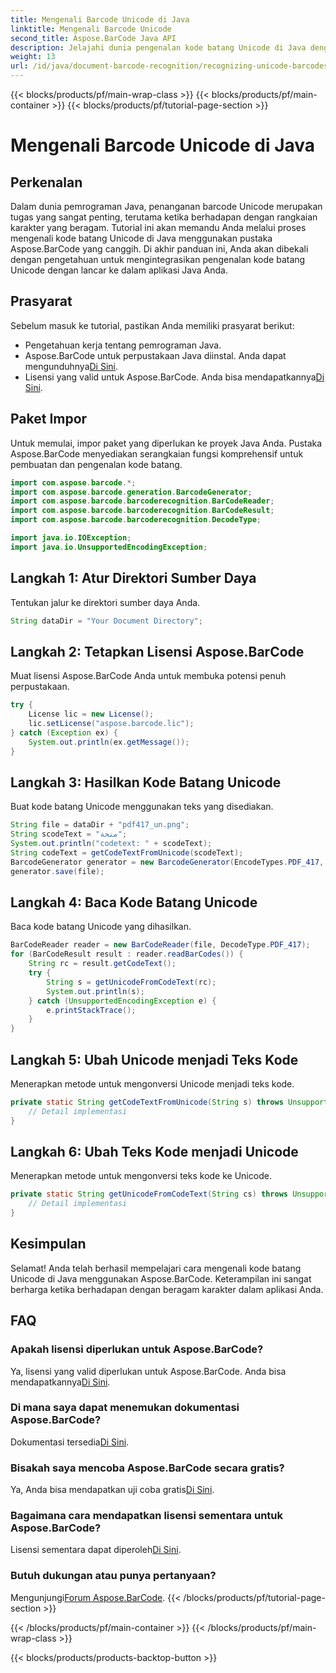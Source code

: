 ```yaml
---
title: Mengenali Barcode Unicode di Java
linktitle: Mengenali Barcode Unicode
second_title: Aspose.BarCode Java API
description: Jelajahi dunia pengenalan kode batang Unicode di Java dengan Aspose.BarCode. Ikuti panduan langkah demi langkah kami untuk mengintegrasikan beragam rangkaian karakter ke dalam aplikasi Anda dengan lancar.
weight: 13
url: /id/java/document-barcode-recognition/recognizing-unicode-barcodes/
---
```


{{< blocks/products/pf/main-wrap-class >}}
{{< blocks/products/pf/main-container >}}
{{< blocks/products/pf/tutorial-page-section >}}

# Mengenali Barcode Unicode di Java


## Perkenalan

Dalam dunia pemrograman Java, penanganan barcode Unicode merupakan tugas yang sangat penting, terutama ketika berhadapan dengan rangkaian karakter yang beragam. Tutorial ini akan memandu Anda melalui proses mengenali kode batang Unicode di Java menggunakan pustaka Aspose.BarCode yang canggih. Di akhir panduan ini, Anda akan dibekali dengan pengetahuan untuk mengintegrasikan pengenalan kode batang Unicode dengan lancar ke dalam aplikasi Java Anda.

## Prasyarat

Sebelum masuk ke tutorial, pastikan Anda memiliki prasyarat berikut:

- Pengetahuan kerja tentang pemrograman Java.
-  Aspose.BarCode untuk perpustakaan Java diinstal. Anda dapat mengunduhnya[Di Sini](https://releases.aspose.com/barcode/java/).
-  Lisensi yang valid untuk Aspose.BarCode. Anda bisa mendapatkannya[Di Sini](https://purchase.aspose.com/buy).

## Paket Impor

Untuk memulai, impor paket yang diperlukan ke proyek Java Anda. Pustaka Aspose.BarCode menyediakan serangkaian fungsi komprehensif untuk pembuatan dan pengenalan kode batang.

```java
import com.aspose.barcode.*;
import com.aspose.barcode.generation.BarcodeGenerator;
import com.aspose.barcode.barcoderecognition.BarCodeReader;
import com.aspose.barcode.barcoderecognition.BarCodeResult;
import com.aspose.barcode.barcoderecognition.DecodeType;

import java.io.IOException;
import java.io.UnsupportedEncodingException;
```

## Langkah 1: Atur Direktori Sumber Daya

Tentukan jalur ke direktori sumber daya Anda.

```java
String dataDir = "Your Document Directory";
```

## Langkah 2: Tetapkan Lisensi Aspose.BarCode

Muat lisensi Aspose.BarCode Anda untuk membuka potensi penuh perpustakaan.

```java
try {
    License lic = new License();
    lic.setLicense("aspose.barcode.lic");
} catch (Exception ex) {
    System.out.println(ex.getMessage());
}
```

## Langkah 3: Hasilkan Kode Batang Unicode

Buat kode batang Unicode menggunakan teks yang disediakan.

```java
String file = dataDir + "pdf417_un.png";
String scodeText = "منحة";
System.out.println("codetext: " + scodeText);
String codeText = getCodeTextFromUnicode(scodeText);
BarcodeGenerator generator = new BarcodeGenerator(EncodeTypes.PDF_417, codeText);
generator.save(file);
```

## Langkah 4: Baca Kode Batang Unicode

Baca kode batang Unicode yang dihasilkan.

```java
BarCodeReader reader = new BarCodeReader(file, DecodeType.PDF_417);
for (BarCodeResult result : reader.readBarCodes()) {
    String rc = result.getCodeText();
    try {
        String s = getUnicodeFromCodeText(rc);
        System.out.println(s);
    } catch (UnsupportedEncodingException e) {
        e.printStackTrace();
    }
}
```

## Langkah 5: Ubah Unicode menjadi Teks Kode

Menerapkan metode untuk mengonversi Unicode menjadi teks kode.

```java
private static String getCodeTextFromUnicode(String s) throws UnsupportedEncodingException {
    // Detail implementasi
}

```

## Langkah 6: Ubah Teks Kode menjadi Unicode

Menerapkan metode untuk mengonversi teks kode ke Unicode.

```java
private static String getUnicodeFromCodeText(String cs) throws UnsupportedEncodingException {
    // Detail implementasi
}
```

## Kesimpulan

Selamat! Anda telah berhasil mempelajari cara mengenali kode batang Unicode di Java menggunakan Aspose.BarCode. Keterampilan ini sangat berharga ketika berhadapan dengan beragam karakter dalam aplikasi Anda.

## FAQ

### Apakah lisensi diperlukan untuk Aspose.BarCode?
Ya, lisensi yang valid diperlukan untuk Aspose.BarCode. Anda bisa mendapatkannya[Di Sini](https://purchase.aspose.com/buy).

### Di mana saya dapat menemukan dokumentasi Aspose.BarCode?
 Dokumentasi tersedia[Di Sini](https://reference.aspose.com/barcode/java/).

### Bisakah saya mencoba Aspose.BarCode secara gratis?
 Ya, Anda bisa mendapatkan uji coba gratis[Di Sini](https://releases.aspose.com/).

### Bagaimana cara mendapatkan lisensi sementara untuk Aspose.BarCode?
 Lisensi sementara dapat diperoleh[Di Sini](https://purchase.aspose.com/temporary-license/).

### Butuh dukungan atau punya pertanyaan?
 Mengunjungi[Forum Aspose.BarCode](https://forum.aspose.com/c/barcode/13).
{{< /blocks/products/pf/tutorial-page-section >}}

{{< /blocks/products/pf/main-container >}}
{{< /blocks/products/pf/main-wrap-class >}}

{{< blocks/products/products-backtop-button >}}

